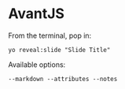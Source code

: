 
# AvantJS

From the terminal, pop in:

  ```yo reveal:slide "Slide Title"```

Available options:

 ```--markdown --attributes --notes```
